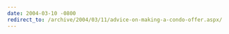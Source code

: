 ```yaml
---
date: 2004-03-10 -0800
redirect_to: /archive/2004/03/11/advice-on-making-a-condo-offer.aspx/
---
```

